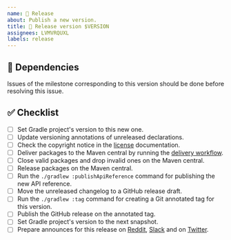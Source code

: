 ```yaml
---
name: 🔖 Release
about: Publish a new version.
title: 🔖 Release version $VERSION
assignees: LVMVRQUXL
labels: release
---
```


## 🔗 Dependencies

Issues of the milestone corresponding to this version should be done before resolving this issue.

## ✅ Checklist

- [ ] Set Gradle project's version to this new one.
- [ ] Update versioning annotations of unreleased declarations.
- [ ] Check the copyright notice in the [license] documentation.
- [ ] Deliver packages to the Maven central by running the [delivery workflow].
- [ ] Close valid packages and drop invalid ones on the Maven central.
- [ ] Release packages on the Maven central.
- [ ] Run the `./gradlew :publishApiReference` command for publishing the new API reference.
- [ ] Move the unreleased changelog to a GitHub release draft.
- [ ] Run the `./gradlew :tag` command for creating a Git annotated tag for this version.
- [ ] Publish the GitHub release on the annotated tag.
- [ ] Set Gradle project's version to the next snapshot.
- [ ] Prepare announces for this release on [Reddit], [Slack] and on [Twitter].

[delivery workflow]: https://github.com/kotools/types/actions/workflows/delivery.yml
[license]: https://github.com/kotools/types/blob/main/LICENSE.txt
[reddit]: https://www.reddit.com/
[slack]: https://kotlinlang.slack.com/archives/C05H0L1LD25
[twitter]: https://twitter.com/KotoolsContact
